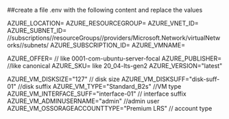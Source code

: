 ##create a file .env with the following content and replace the values


AZURE_LOCATION= <location>
AZURE_RESOURCEGROUP= <azure resource group>
AZURE_VNET_ID= <vnet name >
AZURE_SUBNET_ID= <the subnet id>  //subscriptions/<ID>/resourceGroups/<RG>/providers/Microsoft.Network/virtualNetworks/<VNET>/subnets/<SUBNET>
AZURE_SUBSCRIPTION_ID= <the subscription id> 
AZURE_VMNAME= <virtual machine name>

AZURE_OFFER=<offer> // like 0001-com-ubuntu-server-focal
AZURE_PUBLISHER=<publisher> //like canonical
AZURE_SKU=<sku> like 20_04-lts-gen2
AZURE_VERSION="latest"

AZURE_VM_DISKSIZE="127" // disk size
AZURE_VM_DISKSUFF="disk-suff-01" //disk suffix
AZURE_VM_TYPE="Standard_B2s" //VM type 
AZURE_VM_INTERFACE_SUFF="interface-01" // interface suffix
AZURE_VM_ADMINUSERNAME="admin" //admin user
AZURE_VM_OSSORAGEACCOUNTTYPE="Premium LRS" // account type